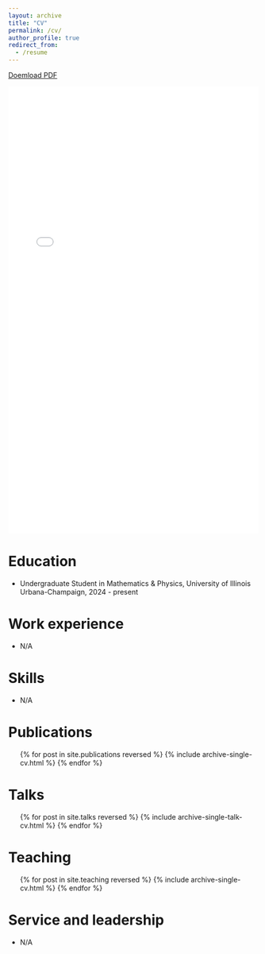 ```yaml
---
layout: archive
title: "CV"
permalink: /cv/
author_profile: true
redirect_from:
  - /resume
---
```


[Doemload PDF](files/CV_Zeyu_Zeng.pdf)

<embed src="files/CV_Zeyu_Zeng.pdf" type="application/pdf" width="100%" height="900px" />

Education
======
* Undergraduate Student in Mathematics & Physics, University of Illinois Urbana-Champaign, 2024 - present

Work experience
======
* N/A
  
Skills
======
* N/A

Publications
======
  <ul>{% for post in site.publications reversed %}
    {% include archive-single-cv.html %}
  {% endfor %}</ul>
  
Talks
======
  <ul>{% for post in site.talks reversed %}
    {% include archive-single-talk-cv.html  %}
  {% endfor %}</ul>
  
Teaching
======
  <ul>{% for post in site.teaching reversed %}
    {% include archive-single-cv.html %}
  {% endfor %}</ul>
  
Service and leadership
======
* N/A
